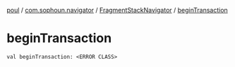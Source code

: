 [poul](../../index.md) / [com.sophoun.navigator](../index.md) / [FragmentStackNavigator](index.md) / [beginTransaction](./begin-transaction.md)

# beginTransaction

`val beginTransaction: <ERROR CLASS>`